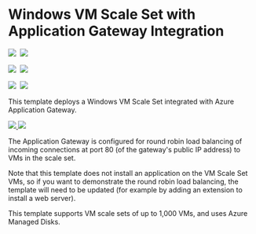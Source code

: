 # Windows VM Scale Set with Application Gateway Integration

<IMG SRC="https://azbotstorage.blob.core.windows.net/badges/201-vmss-windows-app-gateway/PublicLastTestDate.svg" />&nbsp;
<IMG SRC="https://azbotstorage.blob.core.windows.net/badges/201-vmss-windows-app-gateway/PublicDeployment.svg" />&nbsp;

<IMG SRC="https://azbotstorage.blob.core.windows.net/badges/201-vmss-windows-app-gateway/FairfaxLastTestDate.svg" />&nbsp;
<IMG SRC="https://azbotstorage.blob.core.windows.net/badges/201-vmss-windows-app-gateway/FairfaxDeployment.svg" />&nbsp;

<IMG SRC="https://azbotstorage.blob.core.windows.net/badges/201-vmss-windows-app-gateway/BestPracticeResult.svg" />&nbsp;
<IMG SRC="https://azbotstorage.blob.core.windows.net/badges/201-vmss-windows-app-gateway/CredScanResult.svg" />&nbsp;

This template deploys a Windows VM Scale Set integrated with Azure Application Gateway.

<a href="https://portal.azure.com/#create/Microsoft.Template/uri/https%3A%2F%2Fraw.githubusercontent.com%2FAzure%2Fazure-quickstart-templates%2Fmaster%2F201-vmss-windows-app-gateway%2Fazuredeploy.json" target="_blank">
    <img src="http://azuredeploy.net/deploybutton.png"/>
</a>
<a href="http://armviz.io/#/?load=https%3A%2F%2Fraw.githubusercontent.com%2FAzure%2Fazure-quickstart-templates%2Fmaster%2F201-vmss-windows-app-gateway%2Fazuredeploy.json" target="_blank">
    <img src="http://armviz.io/visualizebutton.png"/>
</a>

The Application Gateway is configured for round robin load balancing of incoming connections at port 80 (of the gateway's public IP address) to VMs in the scale set.

Note that this template does not install an application on the VM Scale Set VMs, so if you want to demonstrate the round robin load balancing, the template will need to be updated (for example by adding an extension to install a web server).

This template supports VM scale sets of up to 1,000 VMs, and uses Azure Managed Disks.
